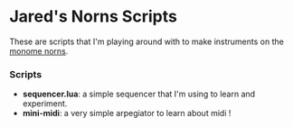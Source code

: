 # Jared's Norns Scripts

These are scripts that I'm playing around with to make instruments on the
[monome norns](https://monome.org/norns/).

### Scripts
- **sequencer.lua**: a simple sequencer that I'm using to learn and experiment.
- **mini-midi**: a very simple arpegiator to learn about midi !
